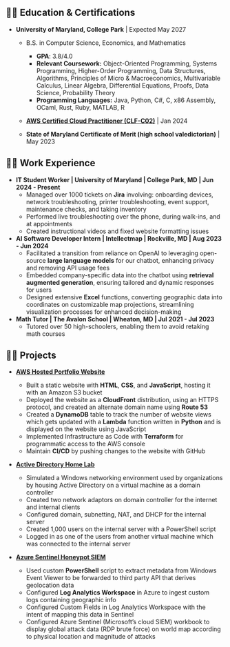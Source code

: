 <h2>👨‍🎓 Education & Certifications</h2>

- **University of Maryland, College Park** | Expected May 2027
  - B.S. in Computer Science, Economics, and Mathematics
    - **GPA**: 3.8/4.0
    - **Relevant Coursework:** Object-Oriented Programming, Systems Programming, Higher-Order Programming, Data Structures,
Algorithms, Principles of Micro & Macroeconomics, Multivariable Calculus, Linear Algebra, Differential Equations,
Proofs, Data Science, Probability Theory
    - **Programming Languages:** Java, Python, C#, C, x86 Assembly, OCaml, Rust, Ruby, MATLAB, R
      
  - [**AWS Certified Cloud Practitioner (CLF-C02)**](https://www.credly.com/badges/8ce38848-bfdb-44f2-ae0b-cad3c7df4dea/public_url) | Jan 2024

  - **State of Maryland Certificate of Merit (high school valedictorian)** | May 2023
<h2>👨‍💼 Work Experience</h2>

  - **IT Student Worker | University of Maryland | College Park, MD	| Jun 2024 - Present**
    - Managed over 1000 tickets on **Jira** involving: onboarding devices, network troubleshooting, printer troubleshooting, event support, maintenance checks, and taking inventory
    - Performed live troubleshooting over the phone, during walk-ins, and at appointments
    - Created instructional videos and fixed website formatting issues
  - **AI Software Developer Intern | Intellectmap | Rockville, MD	| Aug 2023 - Jun 2024**
    - Facilitated a transition from reliance on OpenAI to leveraging open-source **large language models** for our chatbot, enhancing privacy and removing API usage fees
    - Embedded company-specific data into the chatbot using **retrieval augmented generation**, ensuring tailored and dynamic responses for users 
    - Designed extensive **Excel** functions, converting geographic data into coordinates on customizable map projections, streamlining visualization processes for enhanced decision-making
  - **Math Tutor | The Avalon School | Wheaton, MD | Jul 2021 - Jul 2023**
    - Tutored over 50 high-schoolers, enabling them to avoid retaking math courses

<h2>👨‍💻 Projects</h2>

- [**AWS Hosted Portfolio Website**](https://github.com/david-p-sorensen/aws-cloud-resume)
  - Built a static website with **HTML**, **CSS**, and **JavaScript**, hosting it with an Amazon S3 bucket
  - Deployed the website as a **CloudFront** distribution, using an HTTPS protocol, and created an alternate domain name using **Route 53**
  - Created a **DynamoDB** table to track the number of website views which gets updated with a **Lambda** function written in **Python** and is displayed on the website using JavaScript
  - Implemented Infrastructure as Code with **Terraform** for programmatic access to the AWS console
  - Maintain **CI/CD** by pushing changes to the website with GitHub



- [**Active Directory Home Lab**](https://github.com/david-p-sorensen/Active-Directory-Home-Lab)

  - Simulated a Windows networking environment used by organizations by housing Active Directory on a virtual machine as a domain controller
  - Created two network adaptors on domain controller for the internet and internal clients
  - Configured domain, subnetting, NAT, and DHCP for the internal server
  - Created 1,000 users on the internal server with a PowerShell script
  - Logged in as one of the users from another virtual machine which was connected to the internal server

- [**Azure Sentinel Honeypot SIEM**](https://github.com/david-p-sorensen/Azure-Sentinel-Honeypot-SIEM)

  - Used custom **PowerShell** script to extract metadata from Windows Event Viewer to be forwarded to third party API that derives geolocation data
  - Configured **Log Analytics Workspace** in Azure to ingest custom logs containing geographic info
  - Configured Custom Fields in Log Analytics Workspace with the intent of mapping this data in Sentinel
  - Configured Azure Sentinel (Microsoft’s cloud SIEM) workbook to display global attack data (RDP brute force) on world map according to physical location and magnitude of attacks

<!--
**david-p-sorensen/david-p-sorensen** is a ✨ _special_ ✨ repository because its `README.md` (this file) appears on your GitHub profile.

Here are some ideas to get you started:

- 🔭 I’m currently working on ...
- 🌱 I’m currently learning ...
- 👯 I’m looking to collaborate on ...
- 🤔 I’m looking for help with ...
- 💬 Ask me about ...
- 📫 How to reach me: ...
- 😄 Pronouns: ...
- ⚡ Fun fact: ...
-->
